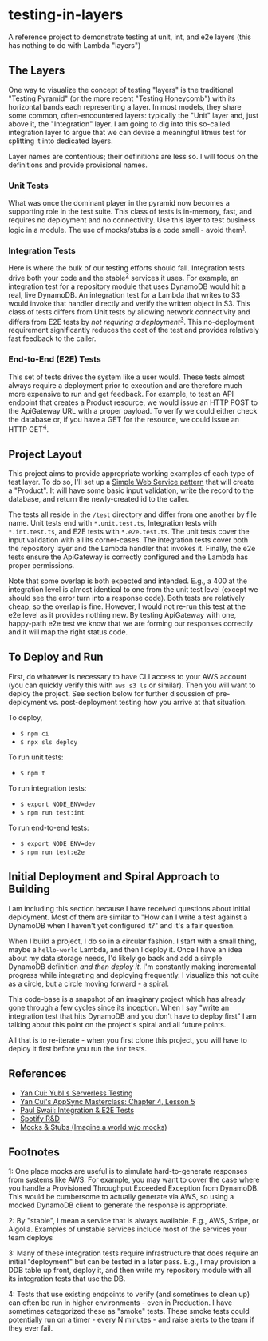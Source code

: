 # testing-in-layers
A reference project to demonstrate testing at unit, int, and e2e layers (this has nothing to do with Lambda "layers")

## The Layers
One way to visualize the concept of testing "layers" is the traditional "Testing Pyramid" (or the more recent "Testing Honeycomb") with its horizontal bands each representing a layer. In most models, they share some common, often-encountered layers: typically the "Unit" layer and, just above it, the "Integration" layer. I am going to dig into this so-called integration layer to argue that we can devise a meaningful litmus test for splitting it into dedicated layers.

Layer names are contentious; their definitions are less so. I will focus on the definitions and provide provisional names.

### Unit Tests
What was once the dominant player in the pyramid now becomes a supporting role in the test suite. This class of tests is in-memory, fast, and requires no deployment and no connectivity. Use this layer to test business logic in a module. The use of mocks/stubs is a code smell - avoid them<sup>[1](#foot01)</sup>.

### Integration Tests
Here is where the bulk of our testing efforts should fall. Integration tests drive both your code and the stable<sup>[2](#foot02)</sup> services it uses. For example, an integration test for a repository module that uses DynamoDB would hit a real, live DynamoDB. An integration test for a Lambda that writes to S3 would invoke that handler directly and verify the written object in S3. This class of tests differs from Unit tests by allowing network connectivity and differs from E2E tests by *not requiring a deployment*<sup>[3](#foot03)</sup>. This no-deployment requirement significantly reduces the cost of the test and provides relatively fast feedback to the caller.

### End-to-End (E2E) Tests
This set of tests drives the system like a user would. These tests almost always require a deployment prior to execution and are therefore much more expensive to run and get feedback. For example, to test an API endpoint that creates a Product resource, we would issue an HTTP POST to the ApiGateway URL with a proper payload. To verify we could either check the database or, if you have a GET for the resource, we could issue an HTTP GET<sup>[4](#foot04)</sup>.

## Project Layout
This project aims to provide appropriate working examples of each type of test layer. To do so, I'll set up a [Simple Web Service pattern](https://www.jeremydaly.com/serverless-microservice-patterns-for-aws/#simplewebservice) that will create a "Product". It will have some basic input validation, write the record to the database, and return the newly-created id to the caller.

The tests all reside in the `/test` directory and differ from one another by file name. Unit tests end with `*.unit.test.ts`, Integration tests with `*.int.test.ts`, and E2E tests with `*.e2e.test.ts`. The unit tests cover the input validation with all its corner-cases. The integration tests cover both the repository layer and the Lambda handler that invokes it. Finally, the e2e tests ensure the ApiGateway is correctly configured and the Lambda has proper permissions.

Note that some overlap is both expected and intended. E.g., a 400 at the integration level is almost identical to one from the unit test level (except we should see the error turn into a response code). Both tests are relatively cheap, so the overlap is fine. However, I would not re-run this test at the e2e level as it provides nothing new. By testing ApiGateway with one, happy-path e2e test we know that we are forming our responses correctly and it will map the right status code.

## To Deploy and Run
First, do whatever is necessary to have CLI access to your AWS account (you can quickly verify this with `aws s3 ls` or similar). Then you will want to deploy the project. See section below for further discussion of pre-deployment vs. post-deployment testing how you arrive at that situation.

To deploy,
- `$ npm ci`
- `$ npx sls deploy`

To run unit tests:
  - `$ npm t`

To run integration tests:
  - `$ export NODE_ENV=dev`
  - `$ npm run test:int`

To run end-to-end tests:
  - `$ export NODE_ENV=dev`
  - `$ npm run test:e2e`

## Initial Deployment and Spiral Approach to Building
I am including this section because I have received questions about initial deployment. Most of them are similar to "How can I write a test against a DynamoDB when I haven't yet configured it?" and it's a fair question.

When I build a project, I do so in a circular fashion. I start with a small thing, maybe a `hello-world` Lambda, and then I deploy it. Once I have an idea about my data storage needs, I'd likely go back and add a simple DynamoDB definition *and then deploy it*. I'm constantly making incremental progress while integrating and deploying frequently. I visualize this not quite as a circle, but a circle moving forward - a spiral.

This code-base is a snapshot of an imaginary project which has already gone through a few cycles since its inception. When I say "write an integration test that hits DynamoDB and you don't have to deploy first" I am talking about this point on the project's spiral and all future points. 

All that is to re-iterate - when you first clone this project, you will have to deploy it first before you run the `int` tests.

## References
 - [Yan Cui: Yubl's Serverless Testing](https://medium.com/hackernoon/yubls-road-to-serverless-part-2-testing-and-ci-cd-72b2e583fe64)
 - [Yan Cui's AppSync Masterclass: Chapter 4, Lesson 5](https://theburningmonk.thinkific.com/courses/take/appsync-masterclass-premium/lessons/17643894-what-should-we-test)
 - [Paul Swail: Integration & E2E Tests](https://serverlessfirst.com/integration-e-2-e-tests/)
 - [Spotify R&D](https://engineering.atspotify.com/2018/01/11/testing-of-microservices/)
 - [Mocks & Stubs (Imagine a world w/o mocks)](https://www.youtube.com/watch?v=EaxDl5NPuCA)

## Footnotes
<a name="foot01">1</a>: One place mocks are useful is to simulate hard-to-generate responses from systems like AWS. For example, you may want to cover the case where you handle a Provisioned Throughput Exceeded Exception from DynamoDB. This would be cumbersome to actually generate via AWS, so using a mocked DynamoDB client to generate the response is appropriate.

<a name="foot02">2</a>: By "stable", I mean a service that is always available. E.g., AWS, Stripe, or Algolia. Examples of unstable services include most of the services your team deploys

<a name="foot03">3</a>: Many of these integration tests require infrastructure that does require an initial "deployment" but can be tested in a later pass. E.g., I may provision a DDB table up front, deploy it, and then write my repository module with all its integration tests that use the DB.

<a name="foot04">4</a>: Tests that use existing endpoints to verify (and sometimes to clean up) can often be run in higher environments - even in Production. I have sometimes categorized these as "smoke" tests. These smoke tests could potentially run on a timer - every N minutes - and raise alerts to the team if they ever fail.